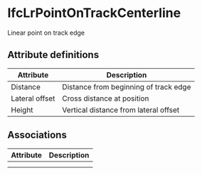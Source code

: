 IfcLrPointOnTrackCenterline
===========================
Linear point on track edge


Attribute definitions
---------------------
| Attribute      | Description                           |
|----------------|---------------------------------------|
| Distance       | Distance from beginning of track edge |
| Lateral offset | Cross distance at position            |
| Height         | Vertical distance from lateral offset |

Associations
------------
| Attribute   | Description   |
|-------------|---------------|
|             |               |
|             |               |

